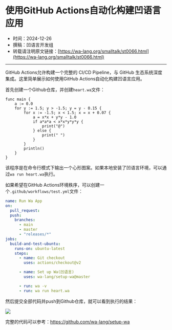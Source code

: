 # 使用GitHub Actions自动化构建凹语言应用

- 时间：2024-12-26
- 撰稿：凹语言开发组
- 转载请注明原文链接：[https://wa-lang.org/smalltalk/st0066.html](https://wa-lang.org/smalltalk/st0066.html)

---

GitHub Actions允许构建一个完整的 CI/CD Pipeline，与 GitHub 生态系统深度集成。这里简单展示如何使用GitHub Actions自动化构建凹语言应用。

首先创建一个Github仓库，并创建`heart.wa`文件：

```wa
func main {
	a := 0.0
	for y := 1.5; y > -1.5; y = y - 0.15 {
		for x := -1.5; x < 1.5; x = x + 0.07 {
			a = x*x + y*y - 1.0
			if a*a*a < x*x*y*y*y {
				print("@")
			} else {
				print(" ")
			}
		}
		println()
	}
}
```

该程序是在命令行模式下输出一个心形图案。如果本地安装了凹语言环境，可以通过`wa run heart.wa`执行。

如果希望在GitHub Actions环境秩序，可以创建一个`.github/workflows/test.yml`文件：

```yaml
name: Run Wa App
on:
  pull_request:
  push:
    branches:
      - main
      - master
      - "releases/*"
jobs:
  build-and-test-ubuntu:
    runs-on: ubuntu-latest
    steps:
      - name: Git checkout
        uses: actions/checkout@v2

      - name: Set up Wa(凹语言)
        uses: wa-lang/setup-wa@master

      - run: wa -v
      - run: wa run heart.wa
```

然后提交全部代码并push到Github仓库，就可以看到执行的结果：

![](/st0066-01.png)

完整的代码可以参考：https://github.com/wa-lang/setup-wa

